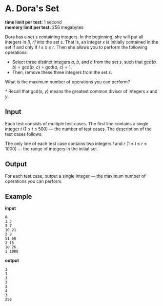 # A. Dora's Set

**time limit per test:** 1 second  
**memory limit per test:** 256 megabytes

Dora has a set *s* containing integers. In the beginning, she will put all integers in *[l, r]* into the set *s*. That is, an integer *x* is initially contained in the set if and only if *l* ≤ *x* ≤ *r*. Then she allows you to perform the following operations:

- Select three distinct integers *a*, *b*, and *c* from the set *s*, such that gcd(*a, b*) = gcd(*b, c*) = gcd(*a, c*) = 1.
- Then, remove these three integers from the set *s*.

What is the maximum number of operations you can perform?

† Recall that gcd(*x, y*) means the greatest common divisor of integers *x* and *y*.

## Input

Each test consists of multiple test cases. The first line contains a single integer *t* (1 ≤ *t* ≤ 500) — the number of test cases. The description of the test cases follows.

The only line of each test case contains two integers *l* and *r* (1 ≤ *l* ≤ *r* ≤ 1000) — the range of integers in the initial set.

## Output

For each test case, output a single integer — the maximum number of operations you can perform.

## Example

**input**  
```
8  
1 3  
3 7  
10 21  
2 8  
51 60  
2 15  
10 26  
1 1000
```

**output**  
```
1  
1  
3  
3  
3  
4  
3  
250
```